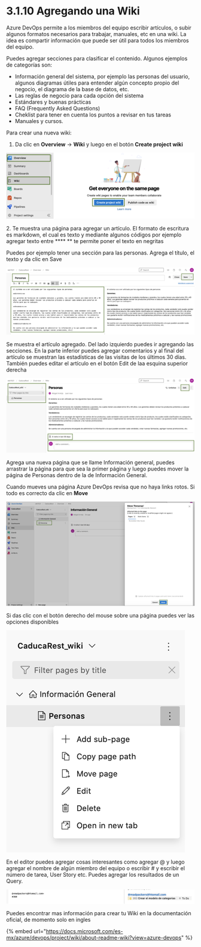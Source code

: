 # 3.1.10 Agregando una Wiki

Azure DevOps permite a los miembros del equipo escribir artículos, o subir algunos formatos necesarios para trabajar,  manuales, etc en una wiki. La idea es compartir información que puede ser útil para todos los miembros del equipo.

Puedes agregar secciones para clasificar el contenido. Algunos ejemplos de categorías son:

* Información general del sistema, por ejemplo las personas del usuario, algunos diagramas útiles para entender algún concepto propio del negocio, el diagrama de la base de datos, etc.
* Las reglas de negocio para cada opción del sistema
* Estándares y buenas prácticas
* FAQ (Frequently Asked Questions)
* Cheklist para tener en cuenta los puntos a revisar en tus tareas
* Manuales y cursos.

Para crear una nueva wiki:

1. Da clic en **Overview** -> **Wiki** y luego en el botón **Create project wiki**

![](<../../.gitbook/assets/image (509).png>)

2\. Te muestra una página para agregar un artículo. El formato de escritura es markdown, el cual es texto y mediante algunos códigos por ejemplo agregar texto entre ****  \*\* te permite poner el texto en negritas

Puedes por ejemplo tener una sección para las personas. Agrega el título, el texto y da clic en Save

![](<../../.gitbook/assets/image (511).png>)

Se muestra el artículo agregado. Del lado izquierdo puedes ir agregando las secciones. En la parte inferior puedes agregar comentarios y al final del artículo se muestran las estadísticas de las visitas de los últimos 30 días. También puedes editar el artículo en el botón Edit de laa esquina superior derecha&#x20;

![](<../../.gitbook/assets/image (512).png>)

Agrega una nueva página que se llame Información general, puedes arrastrar la página para que sea la primer página y luego puedes mover la página de Personas dentro de la  de Información General.&#x20;

Cuando mueves una página Azure DevOps revisa que no haya links rotos. Si todo es correcto da clic en **Move**

![](<../../.gitbook/assets/image (513).png>)

Si das clic con el botón derecho del mouse sobre una página puedes ver las opciones disponibles

![](<../../.gitbook/assets/image (514).png>)

En el editor puedes agregar cosas interesantes como agregar @ y luego agregar el nombre de algún miembro del equipo o escribir # y escribir el número de tarea, User Story etc. Puedes agregar los resultados de un Query.

![](<../../.gitbook/assets/image (515).png>)

Puedes encontrar mas información para crear tu Wiki en la documentación oficial, de momento solo en ingles

{% embed url="https://docs.microsoft.com/es-mx/azure/devops/project/wiki/about-readme-wiki?view=azure-devops" %}

